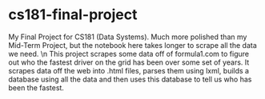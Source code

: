# cs181-final-project
My Final Project for CS181 (Data Systems). Much more polished than my Mid-Term Project, but the notebook here takes longer to scrape all the data we need. \n
This project scrapes some data off of formula1.com to figure out who the fastest driver on the grid has been over some set of years. It scrapes data off the web into .html files, parses them using lxml, builds a database using all the data and then uses this database to tell us who has been the fastest.
